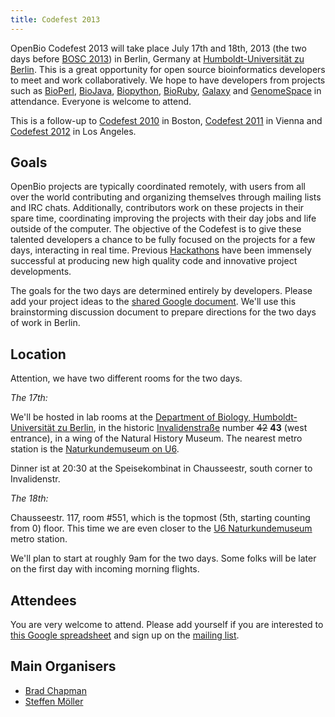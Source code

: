 ```yaml
---
title: Codefest 2013
---
```


OpenBio Codefest 2013 will take place July 17th and 18th, 2013 (the two
days before [BOSC 2013](BOSC_2013 "wikilink")) in Berlin, Germany at
[Humboldt-Universität zu
Berlin](http://www.hu-berlin.de/?set_language=en&cl=en). This is a great
opportunity for open source bioinformatics developers to meet and work
collaboratively. We hope to have developers from projects such as
[BioPerl](http://bioperl.org), [BioJava](http://www.biojava.org),
[Biopython](http://biopython.org), [BioRuby](http://www.bioruby.org),
[Galaxy](http://wiki.g2.bx.psu.edu/) and
[GenomeSpace](http://www.genomespace.org) in attendance. Everyone is
welcome to attend.

This is a follow-up to [Codefest 2010](Codefest_2010 "wikilink") in
Boston, [Codefest 2011](Codefest_2011 "wikilink") in Vienna and
[Codefest 2012](Codefest_2012 "wikilink") in Los Angeles.

Goals
-----

OpenBio projects are typically coordinated remotely, with users from all
over the world contributing and organizing themselves through mailing
lists and IRC chats. Additionally, contributors work on these projects
in their spare time, coordinating improving the projects with their day
jobs and life outside of the computer. The objective of the Codefest is
to give these talented developers a chance to be fully focused on the
projects for a few days, interacting in real time. Previous
[Hackathons](http://www.open-bio.org/wiki/Hackathon) have been immensely
successful at producing new high quality code and innovative project
developments.

The goals for the two days are determined entirely by developers. Please
add your project ideas to the [shared Google
document](https://docs.google.com/document/d/1xbS7ZkjipXct00eOfR7-IL_Ti6QzAsjFvcJtopMeT2g/edit?usp=sharing).
We'll use this brainstorming discussion document to prepare directions
for the two days of work in Berlin.

Location
--------

Attention, we have two different rooms for the two days.

*The 17th:*

We'll be hosted in lab rooms at the [Department of Biology,
Humboldt-Universität zu Berlin](http://www.biologie.hu-berlin.de/), in
the historic
[Invalidenstraße](https://en.wikipedia.org/wiki/Invalidenstra%C3%9Fe)
number ~~42~~ **43** (west entrance), in a wing of the Natural History
Museum. The nearest metro station is the [Naturkundemuseum on
U6](http://de.wikipedia.org/wiki/U-Bahnhof_Naturkundemuseum).

Dinner ist at 20:30 at the Speisekombinat in Chausseestr, south corner
to Invalidenstr.

*The 18th:*

Chausseestr. 117, room \#551, which is the topmost (5th, starting
counting from 0) floor. This time we are even closer to the [U6
Naturkundemuseum](http://de.wikipedia.org/wiki/U-Bahnhof_Naturkundemuseum)
metro station.

We'll plan to start at roughly 9am for the two days. Some folks will be
later on the first day with incoming morning flights.

Attendees
---------

You are very welcome to attend. Please add yourself if you are
interested to [this Google
spreadsheet](https://docs.google.com/spreadsheet/ccc?key=0Agxg-o4ZmoZ4dEQyOFhrLUt4YVBXX0xxWjRyYTBRb2c)
and sign up on the [mailing
list](https://groups.google.com/forum/?fromgroups#!forum/openbio-codefest-2013).

Main Organisers
---------------

-   [Brad Chapman](http://bcbio.wordpress.com/)
-   [Steffen Möller](http://www.derma.uni-luebeck.de/)

